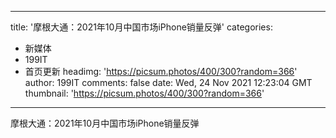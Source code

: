 
---
title: '摩根大通：2021年10月中国市场iPhone销量反弹'
categories: 
 - 新媒体
 - 199IT
 - 首页更新
headimg: 'https://picsum.photos/400/300?random=366'
author: 199IT
comments: false
date: Wed, 24 Nov 2021 12:23:04 GMT
thumbnail: 'https://picsum.photos/400/300?random=366'
---

<div>   
摩根大通：2021年10月中国市场iPhone销量反弹  
</div>
            